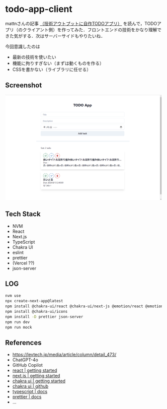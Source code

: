 # todo-app-client

mattnさんの記事 [（技術アウトプットに自作TODOアプリ）](https://levtech.jp/media/article/column/detail_473/) を読んで，TODOアプリ（のクライアント側）を作ってみた．フロントエンドの技術をかなり理解できた気がする．次はサーバーサイドもやりたいね．

今回意識したのは
- 最新の技術を使いたい
- 機能に拘りすぎない（まずは動くものを作る）
- CSSを書かない（ライブラリに任せる）

## Screenshot
![Screenshot](./docs/screenshot.png)

## Tech Stack
- NVM
- React
- Next.js
- TypeScript
- Chakra UI
- eslint
- prettier
- (Vercel ??)
- json-server

## LOG
```bash
nvm use
npx create-next-app@latest
npm install @chakra-ui/react @chakra-ui/next-js @emotion/react @emotion/styled framer-motion
npm install @chakra-ui/icons
npm install -D prettier json-server
npm run dev
npm run mock
```

## References
- <https://levtech.jp/media/article/column/detail_473/>
- ChatGPT-4o
- GitHub Copilot
- [react | getting started](https://ja.react.dev/learn/start-a-new-react-project)
- [next.js | getting started](https://nextjs.org/docs/getting-started/installation)
- [chakra ui | getting started](https://v2.chakra-ui.com/getting-started/nextjs-app-guide)
- [chakra ui | github](https://github.com/chakra-ui/chakra-ui)
- [typescript | docs](https://www.typescriptlang.org/)
- [prettier | docs](https://prettier.io/docs/en/configuration.html)
- ...
